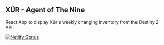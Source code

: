 ## XÛR - Agent of The Nine

React App to display Xûr's weekly changing inventory from the Destiny 2 API.

[![Netlify Status](https://api.netlify.com/api/v1/badges/d66284ef-cc64-450f-83a3-7780611521cc/deploy-status)](https://app.netlify.com/sites/xur-sale/deploys)
